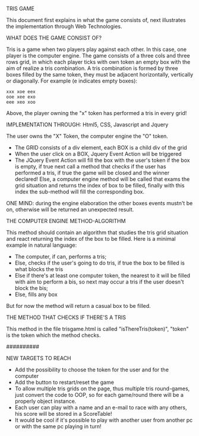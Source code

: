 TRIS GAME

This document first explains in what the game consists of, next illustrates the implementation through Web Technologies.

WHAT DOES THE GAME CONSIST OF?

Tris is a game when two players play against each other. In this case, one player is the computer engine.
The game consists of a three cols and three rows grid, in which each player ticks with own token an empty box with the aim of realize a tris combination.
A tris combination is formed by three boxes filled by the same token, they must be adjacent horizontally, vertically or diagonally.
For example (e indicates empty boxes):

	xxx	xoe	eex
	ooe	xee	exo
	eee	xeo	xoo

Above, the player owning the "x" token has performed a tris in every grid!

IMPLEMENTATION THROUGH: Html5, CSS, Javascript and Jquery

The user owns the "X" Token, the computer engine the "O" token.

- The GRID consists of a div element, each BOX is a child div of the grid
- When the user click on a BOX, Jquery Event Action will be triggered
- The JQuery Event Action will fill the box with the user's token if the box is empty, if true next call a method that checks if the user has performed a tris, if true the game will be closed and the winner declared! Else, a computer engine method will be called that exams the grid situation and returns the index of box to be filled, finally with this index the sub-method will fill the corresponding box.

ONE MIND: during the engine elaboration the other boxes events mustn't be on, otherwise will be returned an unexpected result.

THE COMPUTER ENGINE METHOD-ALGORITHM

This method should contain an algorithm that studies the tris grid situation and react returning the index of the box to be filled. Here is a minimal example in natural language:
- The computer, if can, performs a tris;
- Else, checks if the user's going to do tris, if true the box to be filled is what blocks the tris
- Else if there's at least one computer token, the nearest to it will be filled with aim to perform a bis, so next may occur a tris if the user doesn't block the bis;
- Else, fills any box

But for now the method will return a casual box to be filled.

THE METHOD THAT CHECKS IF THERE'S A TRIS

This method in the file trisgame.html is called "isThereTris(token)", "token" is the token which the method checks.

##########

NEW TARGETS TO REACH

- Add the possibility to choose the token for the user and for the computer
- Add the button to restart/reset the game
- To allow multiple tris grids on the page, thus multiple tris round-games, just convert the code to OOP, so for each game/round there will be a properly object instance.
- Each user can play with a name and an e-mail to race with any others, his score will be stored in a ScoreTable!
- It would be cool if it's possible to play with another user from another pc or with the same pc playing in turn!

